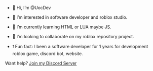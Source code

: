 - 👋 Hi, I’m @UocDev

- 👀 I’m interested in software developer and roblox studio.

- 🌱 I’m currently learning HTML or LUA maybe JS.

- 💞️ I’m looking to collaborate on my roblox repository project.

- ❗ Fun fact: I been a software developer for 1 years for development roblox game, discord bot, website.

Want help?
[Join my Discord Server](https://discord.gg/wQmKyRm5rx)
<!---
UocDev/UocDev is a ✨ special ✨ repository because its `README.md` (this file) appears on your GitHub profile.
You can click the Preview link to take a look at your changes.
--->
